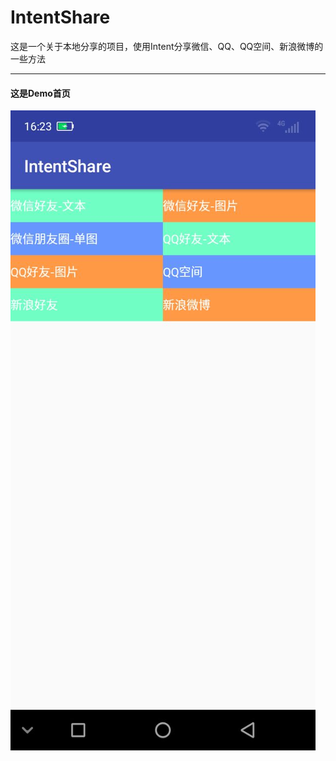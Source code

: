 # IntentShare
这是一个关于本地分享的项目，使用Intent分享微信、QQ、QQ空间、新浪微博的一些方法

***
#### 这是Demo首页  
![](https://github.com/gudd1991116/IntentShare/blob/master/Pic/73C77BC738526A1E791A441427C23DE1.jpg)
